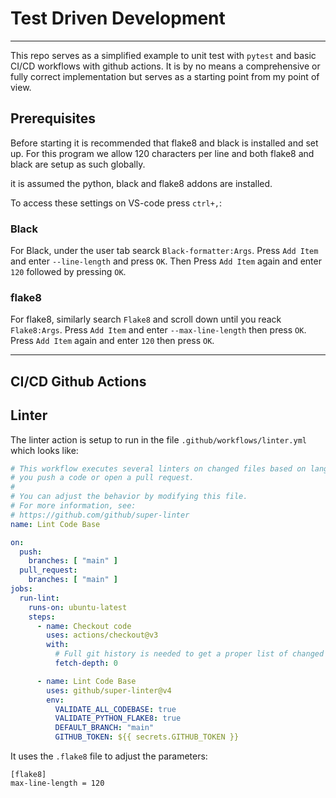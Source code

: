 # Test Driven Development
---
This repo serves as a simplified example to unit test with `pytest` and basic CI/CD workflows with github actions.
It is by no means a comprehensive or fully correct implementation but serves as a starting point from my point of view.

## Prerequisites
Before starting it is recommended that flake8 and black is installed and set up. For this program we allow 120 characters per line and both flake8 and black are setup as such globally.

it is assumed the python, black and flake8 addons are installed.

To access these settings on VS-code press `ctrl+,`:
### Black
For Black, under the user tab searck `Black-formatter:Args`. Press `Add Item` and enter `--line-length` and press `OK`.
Then Press `Add Item` again and enter `120` followed by pressing `OK`.
### flake8
For flake8, similarly search `Flake8` and scroll down until you reack `Flake8:Args`.
Press `Add Item` and enter `--max-line-length` then press `OK`.
Press `Add Item` again and enter `120` then press `OK`.

---
## CI/CD Github Actions
## Linter
The linter action is setup to run in the file `.github/workflows/linter.yml` which looks like:
```yml
# This workflow executes several linters on changed files based on languages used in your code base whenever
# you push a code or open a pull request.
#
# You can adjust the behavior by modifying this file.
# For more information, see:
# https://github.com/github/super-linter
name: Lint Code Base

on:
  push:
    branches: [ "main" ]
  pull_request:
    branches: [ "main" ]
jobs:
  run-lint:
    runs-on: ubuntu-latest
    steps:
      - name: Checkout code
        uses: actions/checkout@v3
        with:
          # Full git history is needed to get a proper list of changed files within `super-linter`
          fetch-depth: 0

      - name: Lint Code Base
        uses: github/super-linter@v4
        env:
          VALIDATE_ALL_CODEBASE: true
          VALIDATE_PYTHON_FLAKE8: true
          DEFAULT_BRANCH: "main"
          GITHUB_TOKEN: ${{ secrets.GITHUB_TOKEN }}
```
It uses the `.flake8` file to adjust the parameters:
```
[flake8]
max-line-length = 120
```
